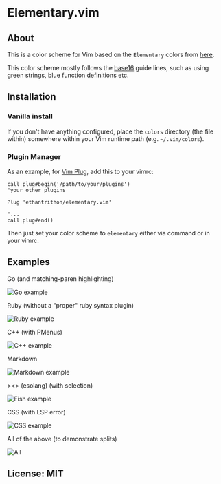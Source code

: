 # Elementary.vim

## About

This is a color scheme for Vim based on the `Elementary` colors from
[here](https://github.com/Mayccoll/Gogh).

This color scheme mostly follows the
[base16](http://chriskempson.com/projects/base16/) guide lines, such as
using green strings, blue function definitions etc.

## Installation

### Vanilla install

If you don't have anything configured, place the `colors` directory (the
file within) somewhere within your Vim runtime path (e.g.
`~/.vim/colors`).

### Plugin Manager

As an example, for [Vim Plug](https://github.com/junegunn/vim-plug), add
this to your vimrc:

```vim
call plug#begin('/path/to/your/plugins')
"your other plugins

Plug 'ethantrithon/elementary.vim'

"...
call plug#end()
```

Then just set your color scheme to `elementary` either
via command or in your vimrc.

## Examples

Go (and matching-paren highlighting)

![Go example](https://raw.github.com/ethantrithon/elementary.vim/master/screenshots/sample.go.png)

Ruby (without a "proper" ruby syntax plugin)

![Ruby example](https://raw.github.com/ethantrithon/elementary.vim/master/screenshots/sample.rb.png)

C++ (with PMenus)

![C++ example](https://raw.github.com/ethantrithon/elementary.vim/master/screenshots/sample.c++.png)

Markdown

![Markdown example](https://raw.github.com/ethantrithon/elementary.vim/master/screenshots/sample.md.png)

\><> (esolang) (with selection)

![Fish example](https://raw.github.com/ethantrithon/elementary.vim/master/screenshots/sample.eso.png)

CSS (with LSP error)

![CSS example](https://raw.github.com/ethantrithon/elementary.vim/master/screenshots/sample.css.png)

All of the above (to demonstrate splits)

![All](https://raw.github.com/ethantrithon/elementary.vim/master/screenshots/sample.all.png)

## License: MIT

